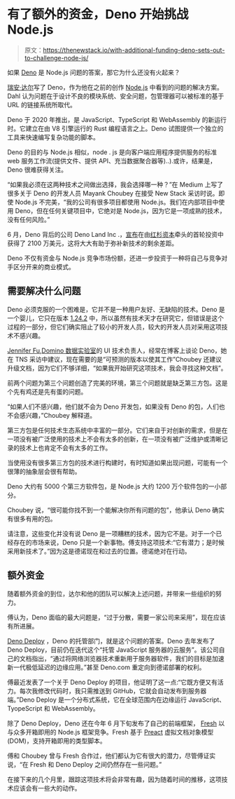 # 有了额外的资金，Deno 开始挑战 Node.js

> 原文：<https://thenewstack.io/with-additional-funding-deno-sets-out-to-challenge-node-js/>

如果 [Deno](https://deno.land/) 是 Node.js 问题的答案，那它为什么还没有火起来？

[瑞安·达尔](https://en.wikipedia.org/wiki/Ryan_Dahl)写了 Deno，作为他在之前的创作 [Node.js](https://nodejs.org/en/) 中看到的问题的解决方案。Dahl 认为问题在于设计不良的模块系统、安全问题，包管理器可以被标准的基于 URL 的链接系统所取代。

Deno 于 2020 年推出，是 JavaScript、TypeScript 和 WebAssembly 的新运行时。它建立在由 V8 引擎运行的 Rust 编程语言之上。Deno 试图提供一个独立的工具来快速编写复杂功能的脚本。

Deno 的目的与 Node.js 相似，node . js 是向客户端应用程序提供服务的标准 web 服务工作流(提供文件、提供 API、充当数据聚合器等)..).或许，结果是，Deno 很难获得关注。

“如果我必须在这两种技术之间做出选择，我会选择哪一种？”在 Medium 上写了很多关于 Deno 的开发人员 Mayank Choubey 在接受 New Stack 采访时说。即使 Node.js 不完美，“我的公司有很多项目都使用 Node.js。我们在内部项目中使用 Deno，但在任何关键项目中，它绝对是 Node.js，因为它是一项成熟的技术，没有任何风险。”

6 月，Deno 背后的公司 Deno Land Inc .，[宣布](https://deno.com/blog/series-a)在由[红杉资本](https://www.sequoiacap.com/)牵头的首轮投资中获得了 2100 万美元，这将大大有助于弥补新技术的剩余差距。

Deno 不仅有资金与 Node.js 竞争市场份额，还进一步投资于一种将自己与竞争对手区分开来的商业模式。

## 需要解决什么问题

Deno 必须克服的一个困难是，它并不是一种用户友好、无缺陷的技术。Deno 是一个婴儿，它只在版本 [1.24.2](https://deno.com/blog/v1.24) 中，所以虽然有技术天才在研究它，但错误是这个过程的一部分，但它们确实阻止了较小的开发人员，较大的开发人员对采用这项技术不感兴趣。

[Jennifer Fu](https://jenniferfubook.medium.com/),[Domino 数据实验室](https://www.dominodatalab.com/)的 UI 技术负责人，经常在博客上谈论 Deno，她在 TNS 采访中建议，现在需要的是“可预测的版本以使其工作”Choubey 还建议升级文档，因为它们不够详细，“如果我开始研究这项技术，我会寻找这种文档”。

前两个问题为第三个问题创造了完美的环境，第三个问题就是缺乏第三方包。这是个先有鸡还是先有蛋的问题。

“如果人们不感兴趣，他们就不会为 Deno 开发包，如果没有 Deno 的包，人们也不会感兴趣，”Choubey 解释道。

第三方包是任何技术生态系统中丰富的一部分。它们来自于对创新的需求，但是在一项没有被广泛使用的技术上不会有太多的创新，在一项没有被广泛维护或清晰记录的技术上也肯定不会有太多的工作。

当使用没有很多第三方包的技术进行构建时，有时知道如果出现问题，可能有一个很薄的抽象层会很有帮助。

Deno 大约有 5000 个第三方软件包，是 Node.js 大约 1200 万个软件包的一小部分。

Choubey 说，“很可能你找不到一个能解决你所有问题的包”，他承认 Deno 确实有很多有用的包。

请注意，这些变化并没有说 Deno 是一项糟糕的技术，因为它不是。对于一个已经存在的市场来说，Deno 只是一个新事物。傅支持这项技术:“它有潜力；是时候采用新技术了。”因为这是德诺现在和过去的位置。德诺绝对在行动。

## 额外资金

随着额外资金的到位，达尔和他的团队可以解决上述问题，并带来一些组织的努力。

傅认为，Deno 面临的最大问题是，“过于分散，需要一家公司来采用”，现在应该有所进展。

[Deno Deploy](https://deno.com/deploy) ，Deno 的托管部门，就是这个问题的答案。Deno 去年发布了 Deno Deploy，目前仍在迭代这个“托管 JavaScript 服务器的云服务”。该公司自己的文档指出，“通过将网络浏览器技术重新用于服务器软件，我们的目标是加速新一代极低延迟的边缘应用。”甚至 Deno.com 重定向到德诺部署的权利。

傅最近发表了一个关于 Deno Deploy 的项目，他证明了这一点:“它既方便又有活力。每次我修改代码时，我只需推送到 GitHub，它就会自动发布到服务器端。”Deno Deploy 是一个分布式系统，它在全球范围内在边缘运行 JavaScript、TyopeScript 和 WebAssembly。

除了 Deno Deploy，Deno 还在今年 6 月下旬发布了自己的前端框架， [Fresh](https://fresh.deno.dev/) 以与众多开箱即用的 Node.js 框架竞争。Fresh 基于 [Preact](https://preactjs.com/) 虚拟文档对象模型(DOM)，支持开箱即用的类型脚本。

傅和 Choubey 曾与 Fresh 合作过，他们都认为它有很大的潜力，尽管傅证实说，“在 Fresh 和 Deno Deploy 之间仍然存在一些问题。”

在接下来的几个月里，跟踪这项技术将会非常有趣，因为随着时间的推移，这项技术应该会有一些大的动作。

<svg xmlns:xlink="http://www.w3.org/1999/xlink" viewBox="0 0 68 31" version="1.1"><title>Group</title> <desc>Created with Sketch.</desc></svg>